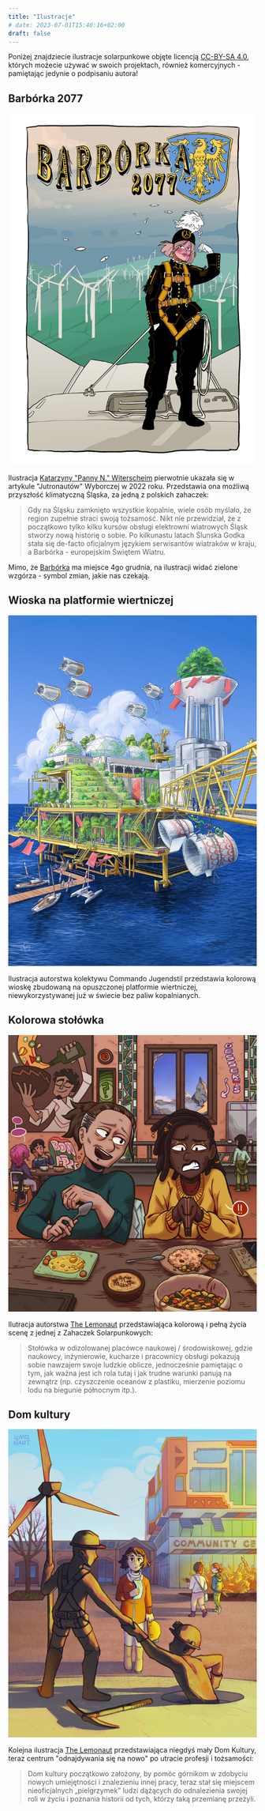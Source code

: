```yaml
---
title: "Ilustracje"
# date: 2023-07-01T15:46:16+02:00
draft: false
---
```


Poniżej znajdziecie ilustracje solarpunkowe objęte licencją [CC-BY-SA 4.0](https://creativecommons.org/licenses/by-sa/4.0/deed.pl), których możecie używać w swoich projektach, również komercyjnych - pamiętając jedynie o podpisaniu autora!

## Barbórka 2077

![Barbórka 2077 by Katarzyna "PannaN" Witerscheim](./barborka2077.jpg)

Ilustracja [Katarzyny "Panny N." Witerscheim](http://panna-n.com/) pierwotnie ukazała się w artykule "Jutronautów" Wyborczej w 2022 roku. Przedstawia ona możliwą przyszłość klimatyczną Śląska, za jedną z polskich zahaczek:

> Gdy na Śląsku zamknięto wszystkie kopalnie, wiele osób myślało, że region zupełnie straci swoją tożsamość. Nikt nie przewidział, że z początkowo tylko kilku kursów obsługi elektrowni wiatrowych Śląsk stworzy nową historię o sobie. Po kilkunastu latach Ślunska Godka stała się de-facto oficjalnym językiem serwisantów wiatraków w kraju, a Barbórka - europejskim Świętem Wiatru.

Mimo, że [Barbórka](https://pl.wikipedia.org/wiki/Barb%C3%B3rka) ma miejsce 4go grudnia, na ilustracji widać zielone wzgórza - symbol zmian, jakie nas czekają.

## Wioska na platformie wiertniczej

![Wioska na platformie wiertniczej autorstwa kolektywu Commando Jugendstil](./oilplatform.jpg)

Ilustracja autorstwa kolektywu Commando Jugendstil przedstawia kolorową wioskę zbudowaną na opuszczonej platformie wiertniczej, niewykorzystywanej już w świecie bez paliw kopalnianych.

## Kolorowa stołówka

![Stołówka w odizolowanej placówce naukowej](stolowka.jpg)

Ilutracja autorstwa [The Lemonaut](https://www.tumblr.com/the-lemonaut) przedstawiająca kolorową i pełną życia scenę z jednej z Zahaczek Solarpunkowych:

> Stołówka w odizolowanej placówce naukowej / środowiskowej, gdzie naukowcy, inżynierowie, kucharze i pracownicy obsługi pokazują sobie nawzajem swoje ludzkie oblicze, jednocześnie pamiętając o tym, jak ważna jest ich rola tutaj i jak trudne warunki panują na zewnątrz (np. czyszczenie oceanów z plastiku, mierzenie poziomu lodu na biegunie północnym itp.).

## Dom kultury

![Dom kultury gdzie górnicy uczyli się nowych profesji](domkultury.jpg)

Kolejna ilustracja [The Lemonaut](https://www.tumblr.com/the-lemonaut) przedstawiająca niegdyś mały Dom Kultury, teraz centrum "odnajdywania się na nowo" po utracie profesji i tożsamości:

> Dom kultury początkowo założony, by pomóc górnikom w zdobyciu nowych umiejętności i znalezieniu innej pracy, teraz stał się miejscem nieoficjalnych „pielgrzymek” ludzi dążących do odnalezienia swojej roli w życiu i poznania historii od tych, którzy taką przemianę przeżyli.